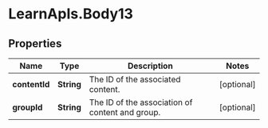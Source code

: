 # LearnApIs.Body13

## Properties
Name | Type | Description | Notes
------------ | ------------- | ------------- | -------------
**contentId** | **String** | The ID of the associated content. | [optional] 
**groupId** | **String** | The ID of the association of content and group. | [optional] 
